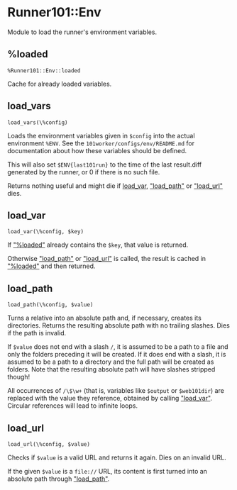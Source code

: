 # Runner101::Env

Module to load the runner's environment variables.

## %loaded

    %Runner101::Env::loaded

Cache for already loaded variables.

## load\_vars

    load_vars(\%config)

Loads the environment variables given in `$config` into the actual
environment `%ENV`. See the `101worker/configs/env/README.md` for
documentation about how these variables should be defined.

This will also set `$ENV{last101run}` to the time of the last result.diff
generated by the runner, or 0 if there is no such file.

Returns nothing useful and might die if [load\_var](https://metacpan.org/pod/load_var), ["load\_path"](#load_path) or
["load\_url"](#load_url) dies.

## load\_var

    load_var(\%config, $key)

If ["%loaded"](#loaded) already contains the `$key`, that value is returned.

Otherwise ["load\_path"](#load_path) or ["load\_url"](#load_url) is called, the result is cached in
["%loaded"](#loaded) and then returned.

## load\_path

    load_path(\%config, $value)

Turns a relative into an absolute path and, if necessary, creates its
directories. Returns the resulting absolute path with no trailing slashes.
Dies if the path is invalid.

If `$value` does not end with a slash `/`, it is assumed to be a path to a
file and only the folders preceding it will be created. If it does end with a
slash, it is assumed to be a path to a directory and the full path will be
created as folders. Note that the resulting absolute path will have slashes
stripped though!

All occurrences of `/\$\w+` (that is, variables like `$output` or
`$web101dir`) are replaced with the value they reference, obtained by calling
["load\_var"](#load_var). Circular references will lead to infinite loops.

## load\_url

    load_url(\%config, $value)

Checks if `$value` is a valid URL and returns it again. Dies on an invalid URL.

If the given `$value` is a `file://` URL, its content is first turned into an
absolute path through ["load\_path"](#load_path).
